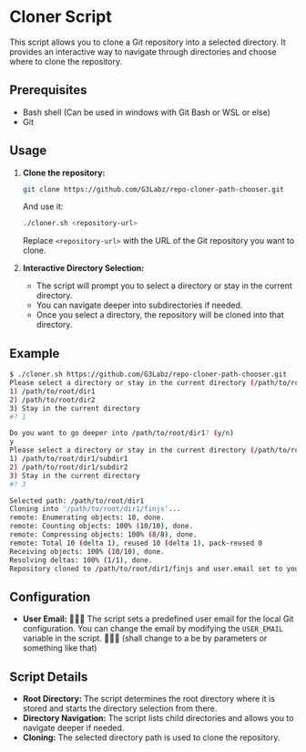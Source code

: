 # Cloner Script

This script allows you to clone a Git repository into a selected directory. It provides an interactive way to navigate through directories and choose where to clone the repository.

## Prerequisites

- Bash shell (Can be used in windows with Git Bash or WSL or else)
- Git

## Usage

1. **Clone the repository:**

   ```bash
   git clone https://github.com/G3Labz/repo-cloner-path-chooser.git
   ```

    And use it:

   ```bash
   ./cloner.sh <repository-url>
   ```

   Replace `<repository-url>` with the URL of the Git repository you want to clone.

2. **Interactive Directory Selection:**

   - The script will prompt you to select a directory or stay in the current directory.
   - You can navigate deeper into subdirectories if needed.
   - Once you select a directory, the repository will be cloned into that directory.

## Example

```bash
$ ./cloner.sh https://github.com/G3Labz/repo-cloner-path-chooser.git
Please select a directory or stay in the current directory (/path/to/root):
1) /path/to/root/dir1
2) /path/to/root/dir2
3) Stay in the current directory
#? 1

Do you want to go deeper into /path/to/root/dir1? (y/n)
y
Please select a directory or stay in the current directory (/path/to/root/dir1):
1) /path/to/root/dir1/subdir1
2) /path/to/root/dir1/subdir2
3) Stay in the current directory
#? 3

Selected path: /path/to/root/dir1
Cloning into '/path/to/root/dir1/finjs'...
remote: Enumerating objects: 10, done.
remote: Counting objects: 100% (10/10), done.
remote: Compressing objects: 100% (8/8), done.
remote: Total 10 (delta 1), reused 10 (delta 1), pack-reused 0
Receiving objects: 100% (10/10), done.
Resolving deltas: 100% (1/1), done.
Repository cloned to /path/to/root/dir1/finjs and user.email set to your-email@example.com
```

## Configuration
 
- **User Email:** 🚧🚧🚧 The script sets a predefined user email for the local Git configuration. You can change the email by modifying the `USER_EMAIL` variable in the script. 🚧🚧🚧 (shall change to a be by parameters or something like that)

## Script Details

- **Root Directory:** The script determines the root directory where it is stored and starts the directory selection from there.
- **Directory Navigation:** The script lists child directories and allows you to navigate deeper if needed.
- **Cloning:** The selected directory path is used to clone the repository.
